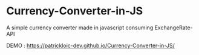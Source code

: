 # Currency-Converter-in-JS
A simple currency converter made in javascript consuming ExchangeRate-API

DEMO : https://patrickloic-dev.github.io/Currency-Converter-in-JS/

